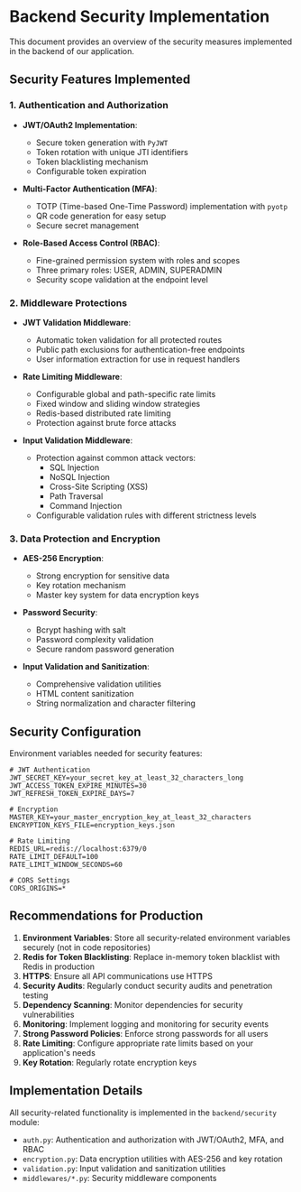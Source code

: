 # Backend Security Implementation

This document provides an overview of the security measures implemented in the backend of our application.

## Security Features Implemented

### 1. Authentication and Authorization

- **JWT/OAuth2 Implementation**:
  - Secure token generation with `PyJWT`
  - Token rotation with unique JTI identifiers
  - Token blacklisting mechanism
  - Configurable token expiration

- **Multi-Factor Authentication (MFA)**:
  - TOTP (Time-based One-Time Password) implementation with `pyotp`
  - QR code generation for easy setup
  - Secure secret management

- **Role-Based Access Control (RBAC)**:
  - Fine-grained permission system with roles and scopes
  - Three primary roles: USER, ADMIN, SUPERADMIN
  - Security scope validation at the endpoint level

### 2. Middleware Protections

- **JWT Validation Middleware**:
  - Automatic token validation for all protected routes
  - Public path exclusions for authentication-free endpoints
  - User information extraction for use in request handlers

- **Rate Limiting Middleware**:
  - Configurable global and path-specific rate limits
  - Fixed window and sliding window strategies
  - Redis-based distributed rate limiting
  - Protection against brute force attacks

- **Input Validation Middleware**:
  - Protection against common attack vectors:
    - SQL Injection
    - NoSQL Injection
    - Cross-Site Scripting (XSS)
    - Path Traversal
    - Command Injection
  - Configurable validation rules with different strictness levels

### 3. Data Protection and Encryption

- **AES-256 Encryption**:
  - Strong encryption for sensitive data
  - Key rotation mechanism
  - Master key system for data encryption keys

- **Password Security**:
  - Bcrypt hashing with salt
  - Password complexity validation
  - Secure random password generation

- **Input Validation and Sanitization**:
  - Comprehensive validation utilities
  - HTML content sanitization
  - String normalization and character filtering

## Security Configuration

Environment variables needed for security features:

```
# JWT Authentication
JWT_SECRET_KEY=your_secret_key_at_least_32_characters_long
JWT_ACCESS_TOKEN_EXPIRE_MINUTES=30
JWT_REFRESH_TOKEN_EXPIRE_DAYS=7

# Encryption
MASTER_KEY=your_master_encryption_key_at_least_32_characters
ENCRYPTION_KEYS_FILE=encryption_keys.json

# Rate Limiting
REDIS_URL=redis://localhost:6379/0
RATE_LIMIT_DEFAULT=100
RATE_LIMIT_WINDOW_SECONDS=60

# CORS Settings
CORS_ORIGINS=*
```

## Recommendations for Production

1. **Environment Variables**: Store all security-related environment variables securely (not in code repositories)
2. **Redis for Token Blacklisting**: Replace in-memory token blacklist with Redis in production
3. **HTTPS**: Ensure all API communications use HTTPS
4. **Security Audits**: Regularly conduct security audits and penetration testing
5. **Dependency Scanning**: Monitor dependencies for security vulnerabilities
6. **Monitoring**: Implement logging and monitoring for security events
7. **Strong Password Policies**: Enforce strong passwords for all users
8. **Rate Limiting**: Configure appropriate rate limits based on your application's needs
9. **Key Rotation**: Regularly rotate encryption keys

## Implementation Details

All security-related functionality is implemented in the `backend/security` module:

- `auth.py`: Authentication and authorization with JWT/OAuth2, MFA, and RBAC
- `encryption.py`: Data encryption utilities with AES-256 and key rotation
- `validation.py`: Input validation and sanitization utilities
- `middlewares/*.py`: Security middleware components 